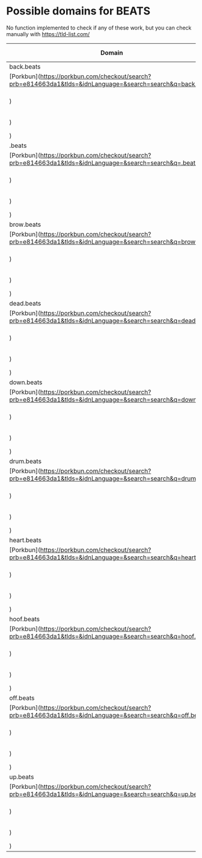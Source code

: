 # Possible domains for BEATS

No function implemented to check if any of these work, but you can check manually with https://tld-list.com/

| Domain | Porkbun | NameCheap | Google Domains |
|---|---|---|---|
| back.beats | [Porkbun](https://porkbun.com/checkout/search?prb=e814663da1&tlds=&idnLanguage=&search=search&q=back.beats) | [Namecheap](https://www.namecheap.com/domains/registration/results/?domain=back.beats) | [Google](https://domains.google.com/registrar/search?searchTerm=back.beats) |
| .beats | [Porkbun](https://porkbun.com/checkout/search?prb=e814663da1&tlds=&idnLanguage=&search=search&q=.beats) | [Namecheap](https://www.namecheap.com/domains/registration/results/?domain=.beats) | [Google](https://domains.google.com/registrar/search?searchTerm=.beats) |
| brow.beats | [Porkbun](https://porkbun.com/checkout/search?prb=e814663da1&tlds=&idnLanguage=&search=search&q=brow.beats) | [Namecheap](https://www.namecheap.com/domains/registration/results/?domain=brow.beats) | [Google](https://domains.google.com/registrar/search?searchTerm=brow.beats) |
| dead.beats | [Porkbun](https://porkbun.com/checkout/search?prb=e814663da1&tlds=&idnLanguage=&search=search&q=dead.beats) | [Namecheap](https://www.namecheap.com/domains/registration/results/?domain=dead.beats) | [Google](https://domains.google.com/registrar/search?searchTerm=dead.beats) |
| down.beats | [Porkbun](https://porkbun.com/checkout/search?prb=e814663da1&tlds=&idnLanguage=&search=search&q=down.beats) | [Namecheap](https://www.namecheap.com/domains/registration/results/?domain=down.beats) | [Google](https://domains.google.com/registrar/search?searchTerm=down.beats) |
| drum.beats | [Porkbun](https://porkbun.com/checkout/search?prb=e814663da1&tlds=&idnLanguage=&search=search&q=drum.beats) | [Namecheap](https://www.namecheap.com/domains/registration/results/?domain=drum.beats) | [Google](https://domains.google.com/registrar/search?searchTerm=drum.beats) |
| heart.beats | [Porkbun](https://porkbun.com/checkout/search?prb=e814663da1&tlds=&idnLanguage=&search=search&q=heart.beats) | [Namecheap](https://www.namecheap.com/domains/registration/results/?domain=heart.beats) | [Google](https://domains.google.com/registrar/search?searchTerm=heart.beats) |
| hoof.beats | [Porkbun](https://porkbun.com/checkout/search?prb=e814663da1&tlds=&idnLanguage=&search=search&q=hoof.beats) | [Namecheap](https://www.namecheap.com/domains/registration/results/?domain=hoof.beats) | [Google](https://domains.google.com/registrar/search?searchTerm=hoof.beats) |
| off.beats | [Porkbun](https://porkbun.com/checkout/search?prb=e814663da1&tlds=&idnLanguage=&search=search&q=off.beats) | [Namecheap](https://www.namecheap.com/domains/registration/results/?domain=off.beats) | [Google](https://domains.google.com/registrar/search?searchTerm=off.beats) |
| up.beats | [Porkbun](https://porkbun.com/checkout/search?prb=e814663da1&tlds=&idnLanguage=&search=search&q=up.beats) | [Namecheap](https://www.namecheap.com/domains/registration/results/?domain=up.beats) | [Google](https://domains.google.com/registrar/search?searchTerm=up.beats) |
